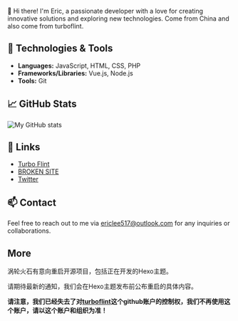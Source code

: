 👋 Hi there! I'm Eric, a passionate developer with a love for creating innovative solutions and exploring new technologies. Come from China and also come from turboflint.

## 🔧 Technologies & Tools

- **Languages:** JavaScript, HTML, CSS, PHP
- **Frameworks/Libraries:** Vue.js, Node.js
- **Tools:** Git

## 📈 GitHub Stats

![My GitHub stats](https://github-readme-stats.vercel.app/api?username=ericlee517&show_icons=true&theme=radical)

## 🔗 Links

- [Turbo Flint](https://turboflint.cn)
- [BROKEN SITE](https://broken.turboflint.cn/)
- [Twitter](https://x.com/ericlee517)

## 📫 Contact

Feel free to reach out to me via [ericlee517@outlook.com](mailto:ericlee517@outlook.com) for any inquiries or collaborations.

## More
涡轮火石有意向重启开源项目，包括正在开发的Hexo主题。

请期待最新的通知，我们会在Hexo主题发布前公布重启的具体内容。

**请注意，我们已经失去了对[turboflint](https://github.com/turboflint)这个github账户的控制权，我们不再使用这个账户，请以这个账户和组织为准！**
